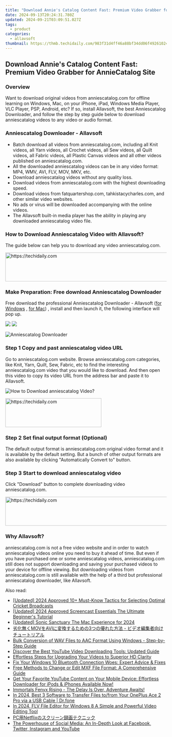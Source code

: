 ```yaml
---
title: "Download Annie's Catalog Content Fast: Premium Video Grabber for AnnieCatalog Site"
date: 2024-09-13T20:24:31.780Z
updated: 2024-09-21T03:09:51.027Z
tags:
  - product
categories:
  - allavsoft
thumbnail: https://thmb.techidaily.com/983f31d4ff46a88bf34dd06f49261024f8d7c362e39532f6eee2990ca747e49a.jpg
---
```


## Download Annie's Catalog Content Fast: Premium Video Grabber for AnnieCatalog Site

### Overview

Want to download original videos from anniescatalog.com for offline learning on Windows, Mac, on your iPhone, iPad, Windows Media Player, VLC Player, PSP, Android, etc? If so, install Allavsoft, the best Anniescatalog Downloader, and follow the step by step guide below to download anniescatalog videos to any video or audio format.

### Anniescatalog Downloader - Allavsoft

* Batch download all videos from anniescatalog.com, including all Knit videos, all Yarn videos, all Crochet videos, all Sew videos, all Quilt videos, all Fabric videos, all Plastic Canvas videos and all other videos published on anniescatalog.com.
* All the downloaded anniescatalog videos can be in any video format: MP4, WMV, AVI, FLV, MOV, MKV, etc.
* Download anniescatalog videos without any quality loss.
* Download videos from anniescatalog.com with the highest downloading speed.
* Download videos from fatquartershop.com, tahkistacycharles.com, and other similar video websites.
* No ads or virus will be downloaded accompanying with the online videos.
* The Allavsoft built-in media player has the ability in playing any downloaded anniescatalog video file.

### How to Download Anniescatalog Video with Allavsoft?

The guide below can help you to download any video anniescatalog.com.

<!-- affiliate ads begin -->
<a href="https://appsumo.8odi.net/c/5597632/2130885/7443" target="_top" id="2130885">
  <img src="//a.impactradius-go.com/display-ad/7443-2130885" border="0" alt="https://techidaily.com" width="600" height="90"/>
</a>
<img height="0" width="0" src="https://appsumo.8odi.net/i/5597632/2130885/7443" style="position:absolute;visibility:hidden;" border="0" />
<!-- affiliate ads end -->

### Make Preparation: Free download Anniescatalog Downloader

Free download the professional Anniescatalog Downloader - Allavsoft ([for Windows](https://tools.techidaily.com/allavsoft/products/) , [for Mac](https://tools.techidaily.com/allavsoft/products/)) , install and then launch it, the following interface will pop up.

[![](https://www.allavsoft.com/how-to/../images/how-to/free-download-win.jpg)](https://tools.techidaily.com/allavsoft/products/) [![](https://www.allavsoft.com/how-to/../images/how-to/free-download-mac.jpg)](https://tools.techidaily.com/allavsoft/products/)

![Anniescatalog Downloader](https://www.allavsoft.com/how-to/../images/allavsoft/screen-shot-600.jpg)

### Step 1 Copy and past anniescatalog video URL

Go to anniescatalog.com website. Browse anniescatalog.com categories, like Knit, Yarn, Quilt, Sew, Fabric, etc to find the interesting anniescatalog.com video that you would like to download. And then open this video to copy its video URL from the address bar and paste it to Allavsoft.

![How to Download anniescatalog Video?](https://www.allavsoft.com/how-to/../images/how-to/download-rtmp-video/download-rtmp-video.jpg)

<!-- affiliate ads begin -->
<a href="https://aligracehair.sjv.io/c/5597632/2047406/19272" target="_top" id="2047406">
  <img src="//a.impactradius-go.com/display-ad/19272-2047406" border="0" alt="https://techidaily.com" width="300" height="90"/>
</a>
<img height="0" width="0" src="https://aligracehair.sjv.io/i/5597632/2047406/19272" style="position:absolute;visibility:hidden;" border="0" />
<!-- affiliate ads end -->

### Step 2 Set final output format (Optional)

The default output format is anniescatalog.com original video format and it is available by the default setting. But a bunch of other output formats are also available by clicking "Automatically Convert to" button.

### Step 3 Start to download anniescatalog video

Click "Download" button to complete downloading video anniescatalog.com.

<!-- affiliate ads begin -->
<a href="https://ephamedtechinc.pxf.io/c/5597632/2136620/26400" target="_top" id="2136620">
  <img src="//a.impactradius-go.com/display-ad/26400-2136620" border="0" alt="https://techidaily.com" width="728" height="90"/>
</a>
<img height="0" width="0" src="https://ephamedtechinc.pxf.io/i/5597632/2136620/26400" style="position:absolute;visibility:hidden;" border="0" />
<!-- affiliate ads end -->

### Why Allavsoft?

anniescatalog.com is not a free video website and in order to watch anniescatalog videos online you need to buy it ahead of time. But even if you have purchased one or some anniescatalog videos, anniescatalog.com still does not support downloading and saving your purchased videos to your device for offline viewing. But downloading videos from anniescatalog.com is still available with the help of a third but professional anniescatalog downloader, like Allavsoft.

<ins class="adsbygoogle"
     style="display:block"
     data-ad-format="autorelaxed"
     data-ad-client="ca-pub-7571918770474297"
     data-ad-slot="1223367746"></ins>

<ins class="adsbygoogle"
     style="display:block"
     data-ad-client="ca-pub-7571918770474297"
     data-ad-slot="8358498916"
     data-ad-format="auto"
     data-full-width-responsive="true"></ins>

<span class="atpl-alsoreadstyle">Also read:</span>
<div><ul>
<li><a href="https://fox-info.techidaily.com/updated-2024-approved-10plus-must-know-tactics-for-selecting-optimal-cricket-broadcasts/"><u>[Updated] 2024 Approved 10+ Must-Know Tactics for Selecting Optimal Cricket Broadcasts</u></a></li>
<li><a href="https://screen-recording.techidaily.com/updated-2024-approved-screencast-essentials-the-ultimate-beginners-tutorial/"><u>[Updated] 2024 Approved Screencast Essentials The Ultimate Beginner's Tutorial</u></a></li>
<li><a href="https://video-capture.techidaily.com/updated-sonic-sanctuary-the-mac-experience-for-2024/"><u>[Updated] Sonic Sanctuary The Mac Experience for 2024</u></a></li>
<li><a href="https://win-web3.techidaily.com/movavi3/"><u>劣化無くMOVをAVIに変換するための3つの優れた方法 - ビデオ編集者向けチュートリアル</u></a></li>
<li><a href="https://win-web3.techidaily.com/bulk-conversion-of-wav-files-to-aac-format-using-windows-step-by-step-guide/"><u>Bulk Conversion of WAV Files to AAC Format Using Windows - Step-by-Step Guide</u></a></li>
<li><a href="https://win-web3.techidaily.com/discover-the-best-youtube-video-downloading-tools-updated-guide/"><u>Discover the Best YouTube Video Downloading Tools: Updated Guide</u></a></li>
<li><a href="https://win-web3.techidaily.com/effortless-steps-for-upgrading-your-videos-to-superior-hd-clarity/"><u>Effortless Steps for Upgrading Your Videos to Superior HD Clarity</u></a></li>
<li><a href="https://driver-download.techidaily.com/1722977162676-fix-your-windows-10-bluetooth-connection-woes-expert-advice-and-fixes/"><u>Fix Your Windows 10 Bluetooth Connection Woes: Expert Advice & Fixes</u></a></li>
<li><a href="https://win-web3.techidaily.com/free-methods-to-change-or-edit-mxf-file-format-a-comprehensive-guide/"><u>Free Methods to Change or Edit MXF File Format: A Comprehensive Guide</u></a></li>
<li><a href="https://win-web3.techidaily.com/get-your-favorite-youtube-content-on-your-mobile-device-effortless-downloader-for-ipods-and-iphones-available-now/"><u>Get Your Favorite YouTube Content on Your Mobile Device: Effortless Downloader for iPods & iPhones Available Now!</u></a></li>
<li><a href="https://win-solutions.techidaily.com/1723002911011-immortals-fenyx-rising-the-delay-is-over-adventure-awaits/"><u>Immortals Fenyx Rising - The Delay Is Over, Adventure Awaits!</u></a></li>
<li><a href="https://android-transfer.techidaily.com/in-2024-best-3-software-to-transfer-files-tofrom-your-oneplus-ace-2-pro-via-a-usb-cable-drfone-by-drfone-transfer-from-android-transfer-from-android/"><u>In 2024, Best 3 Software to Transfer Files to/from Your OnePlus Ace 2 Pro via a USB Cable | Dr.fone</u></a></li>
<li><a href="https://ai-vdieo-software.techidaily.com/in-2024-flv-file-editor-for-windows-8-a-simple-and-powerful-video-editing-tool/"><u>In 2024, FLV File Editor for Windows 8 A Simple and Powerful Video Editing Tool</u></a></li>
<li><a href="https://win-web3.techidaily.com/pcnetflix/"><u>PC用Netflixのスクリーン録画テクニック</u></a></li>
<li><a href="https://win-forum.techidaily.com/the-powerhouse-of-social-media-an-in-depth-look-at-facebook-twitter-instagram-and-youtube/"><u>The Powerhouse of Social Media: An In-Depth Look at Facebook, Twitter, Instagram and YouTube</u></a></li>
</ul></div>

